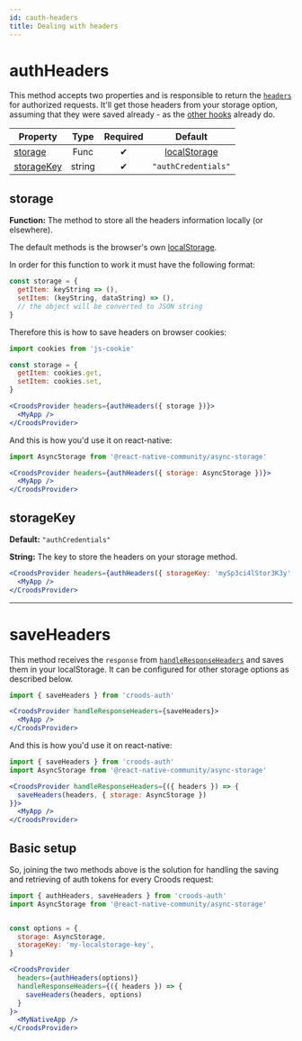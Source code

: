 ```yaml
---
id: cauth-headers
title: Dealing with headers
---
```


# authHeaders

This method accepts two properties and is responsible to return the [`headers`](/docs/croods-provider-api#headers) for authorized requests. It'll get those headers from your storage option, assuming that they were saved already - as the [other hooks](/docs/cauth-sign-in) already do.

| Property                  |  Type  | Required |                                           Default                                           |
| ------------------------- | :----: | :------: | :-----------------------------------------------------------------------------------------: |
| [storage](#storage)       |  Func  |    ✔     | [localStorage](https://developer.mozilla.org/pt-BR/docs/Web/API/Window/Window.localStorage) |
| [storageKey](#storagekey) | string |    ✔     |                                     `"authCredentials"`                                     |

## storage

**Function:** The method to store all the headers information locally (or elsewhere).

The default methods is the browser's own [localStorage](https://developer.mozilla.org/pt-BR/docs/Web/API/Window/Window.localStorage).

In order for this function to work it must have the following format:

```jsx
const storage = {
  getItem: keyString => (),
  setItem: (keyString, dataString) => (),
  // the object will be converted to JSON string
}
```

Therefore this is how to save headers on browser cookies:

```jsx
import cookies from 'js-cookie'

const storage = {
  getItem: cookies.get,
  setItem: cookies.set,
}

<CroodsProvider headers={authHeaders({ storage })}>
  <MyApp />
</CroodsProvider>
```

And this is how you'd use it on react-native:

```jsx
import AsyncStorage from '@react-native-community/async-storage'

<CroodsProvider headers={authHeaders({ storage: AsyncStorage })}>
  <MyApp />
</CroodsProvider>
```

## storageKey

**Default:** `"authCredentials"`

**String:** The key to store the headers on your storage method.

```jsx
<CroodsProvider headers={authHeaders({ storageKey: 'mySp3ci4lStor3K3y' })}>
  <MyApp />
</CroodsProvider>
```

---

# saveHeaders

This method receives the `response` from [`handleResponseHeaders`](/docs/croods-provider-api#handleresponseheaders) and saves them in your localStorage. It can be configured for other storage options as described below.

```jsx
import { saveHeaders } from 'croods-auth'

<CroodsProvider handleResponseHeaders={saveHeaders}>
  <MyApp />
</CroodsProvider>
```

And this is how you'd use it on react-native:

```jsx
import { saveHeaders } from 'croods-auth'
import AsyncStorage from '@react-native-community/async-storage'

<CroodsProvider handleResponseHeaders={({ headers }) => {
  saveHeaders(headers, { storage: AsyncStorage })
}}>
  <MyApp />
</CroodsProvider>
```


## Basic setup

So, joining the two methods above is the solution for handling the saving and retrieving of auth tokens for every Croods request:

```jsx
import { authHeaders, saveHeaders } from 'croods-auth'
import AsyncStorage from '@react-native-community/async-storage'


const options = {
  storage: AsyncStorage,
  storageKey: 'my-localstorage-key',
}

<CroodsProvider
  headers={authHeaders(options)}
  handleResponseHeaders={({ headers }) => {
    saveHeaders(headers, options)
  }
}>
  <MyNativeApp />
</CroodsProvider>
```
